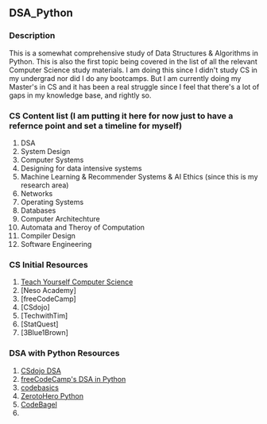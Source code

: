 ## DSA_Python

### Description
This is a somewhat comprehensive study of Data Structures & Algorithms in Python. This is also the first topic being covered in the list of all the relevant Computer Science study materials. I am doing this since I didn't study CS in my undergrad nor did I do any bootcamps. But I am currently doing my Master's in CS and it has been a real struggle since I feel that there's a lot of gaps in my knowledge base, and rightly so. 

### CS Content list (I am putting it here for now just to have a refernce point and set a timeline for myself)

1. DSA
2. System Design
3. Computer Systems
4. Designing for data intensive systems
5. Machine Learning & Recommender Systems & AI Ethics (since this is my research area)
6. Networks
7. Operating Systems
8. Databases
9. Computer Architechture
10. Automata and Theroy of Computation
11. Compiler Design
12. Software Engineering

### CS Initial Resources

1. [Teach Yourself Computer Science](https://teachyourselfcs.com/)
2. [Neso Academy]
3. [freeCodeCamp]
4. [CSdojo]
5. [TechwithTim]
6. [StatQuest]
7. [3Blue1Brown]

### DSA with Python Resources

1. [CSdojo DSA](https://www.youtube.com/watch?v=bum_19loj9A&list=PLBZBJbE_rGRV8D7XZ08LK6z-4zPoWzu5H&ab_channel=CSDojo)
2. [freeCodeCamp's DSA in Python](https://www.youtube.com/watch?v=pkYVOmU3MgA&t=3492s&ab_channel=freeCodeCamp.org)
3. [codebasics](https://www.youtube.com/watch?v=gDqQf4Ekr2A&list=PLeo1K3hjS3uu_n_a__MI_KktGTLYopZ12&index=3&ab_channel=codebasics)
4. [ZerotoHero Python](https://www.youtube.com/watch?v=4uBbCUjJ_G8&list=PL2HX_yT71umB_oqitnmDgYSKltddPfZ-k&index=2&ab_channel=ZeroToMastery)
5. [CodeBagel](https://www.youtube.com/watch?v=cQWr9DFE1ww&list=PLUITAQK78D8PByrC3XDuF-elzSK7QWXO5&ab_channel=Codebagel)
6. 
